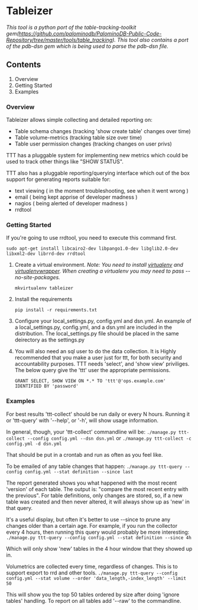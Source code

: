 # Tableizer
*This tool is a python port of the table-tracking-toolkit gem(https://github.com/palominodb/PalominoDB-Public-Code-Repository/tree/master/tools/table_tracking). This tool also contains a port of the pdb-dsn gem which is being used to parse the pdb-dsn file.*

## Contents

1. Overview
2. Getting Started
3. Examples

### Overview

Tableizer allows simple collecting and detailed reporting on:
- Table schema changes (tracking 'show create table' changes over time)
- Table volume-metrics (tracking table size over time)
- Table user permission changes (tracking changes on user privs)

TTT has a pluggable system for implementing new metrics which could be used to track other things like "SHOW STATUS".

TTT also has a pluggable reporting/querying interface which out of the box support for generating reports suitable for:
- text viewing ( in the moment troubleshooting, see when it went wrong )
- email ( being kept apprise of developer madness )
- nagios ( being alerted of developer madness )
- rrdtool

### Getting Started

If you're going to use rrdtool, you need to execute this command first.

`sudo apt-get install libcairo2-dev libpango1.0-dev libglib2.0-dev libxml2-dev librrd-dev rrdtool`

1. Create a virtual environment. *Note: You need to install [virtualenv](https://pypi.python.org/pypi/virtualenv) and [virtualenvwrapper](http://virtualenvwrapper.readthedocs.org/en/latest/). When creating a virtualenv you may need to pass --no-site-packages.*

    `mkvirtualenv tableizer`
    
2. Install the requirements

    `pip install -r requirements.txt`
    
3. Configure your local_settings.py, config.yml and dsn.yml. An example of a local_settings.py, config.yml, and a dsn.yml are included in the distribution. The local_settings.py file should be placed in the same deirectory as the settings.py

4. You will also need an sql user to do the data collection. It is Highly recommended that you make a user just for ttt, for both security and accountability purposes. TTT needs 'select', and 'show view' priviliges. The below query give the 'ttt' user the appropriate permissions.

   `GRANT SELECT, SHOW VIEW ON *.* TO 'ttt'@'ops.example.com' IDENTIFIED BY 'password'`
   
### Examples
For best results 'ttt-collect' should be run daily or every N hours. Running it or 'ttt-query' with '--help', or '-h', will show usage information.

In general, though, your 'ttt-collect' commandline will be:
    `./manage.py ttt-collect --config config.yml --dsn dsn.yml`
    or
    `./manage.py ttt-collect -c config.yml -d dsn.yml`

That should be put in a crontab and run as often as you feel like.

To be emailed of any table changes that happen:
    `./manage.py ttt-query --config config.yml --stat definition --since last`

The report generated shows you what happened with the most recent 'version'  of each table. The output is: "compare the most recent entry with the previous". For table definitions, only changes are stored, so, if a new table was created and then never altered, it will always show up as 'new' in that query.

It's a useful display, but often it's better to use --since to prune any changes older than a certain age. For example, if you run the collector every 4 hours, then running this query would probably be more interesting:
    `./manage.py ttt-query --config config.yml --stat definition --since 4h`
    
Which will only show 'new' tables in the 4 hour window that they showed up in.

Volumetrics are collected every time, regardless of changes. This is to support export to rrd and other tools.
    `./manage.py ttt-query --config config.yml --stat volume --order 'data_length,-index_length' --limit 50`
    
This will show you the top 50 tables ordered by size after doing 'ignore tables' handling. To report on all tables add '--raw' to the commandline.
    
